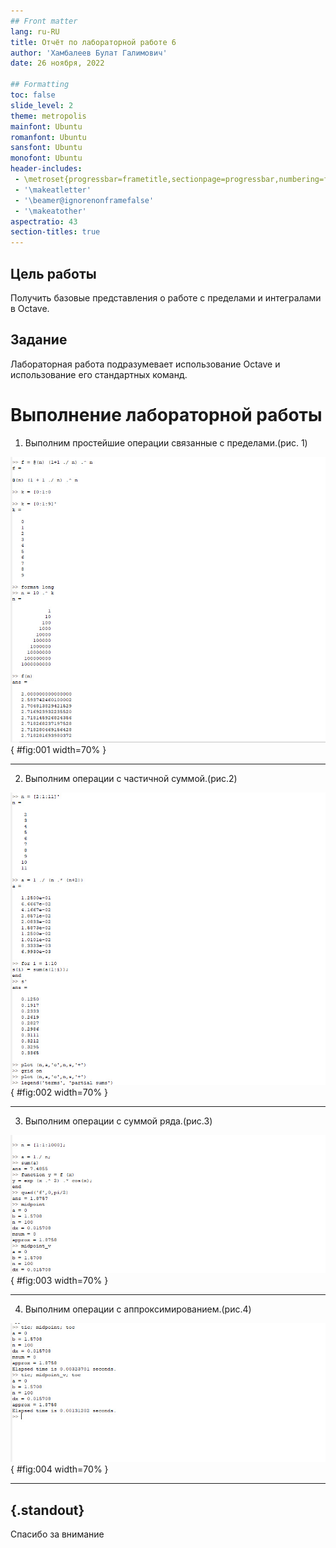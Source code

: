 ```yaml
---
## Front matter
lang: ru-RU
title: Отчёт по лабораторной работе 6
author: 'Хамбалеев Булат Галимович'
date: 26 ноября, 2022

## Formatting
toc: false
slide_level: 2
theme: metropolis
mainfont: Ubuntu
romanfont: Ubuntu
sansfont: Ubuntu
monofont: Ubuntu
header-includes: 
 - \metroset{progressbar=frametitle,sectionpage=progressbar,numbering=fraction}
 - '\makeatletter'
 - '\beamer@ignorenonframefalse'
 - '\makeatother'
aspectratio: 43
section-titles: true
---
```


## Цель работы

Получить базовые представления о работе с пределами и интегралами в Octave.

## Задание

Лабораторная работа подразумевает использование Octave и использование его стандартных команд.

# Выполнение лабораторной работы

1.   Выполним простейшие операции связанные с пределами.(рис. 1)

![рис.1. Пределы.](images/1.jpg){ #fig:001 width=70% }

---

2. Выполним операции с частичной суммой.(рис.2)

![рис.2. Частичная сумма.](images/2.jpg){ #fig:002 width=70% }

---

3. Выполним операции с суммой ряда.(рис.3)

![рис.3. Сумма ряда.](images/3.jpg){ #fig:003 width=70% }

---

4. Выполним операции с аппроксимированием.(рис.4)

![рис.4 Аппроксимация.](images/4.jpg){ #fig:004 width=70% }

---


## {.standout}

Спасибо за внимание
